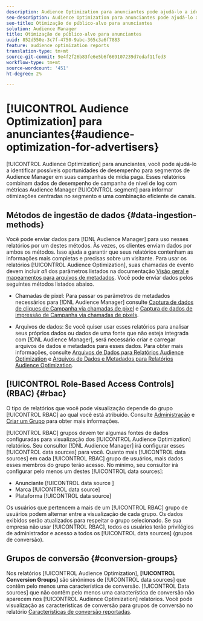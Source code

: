 ```yaml
---
description: Audience Optimization para anunciantes pode ajudá-lo a identificar possíveis oportunidades de desempenho para segmentos de Audience Manager em suas campanhas de mídia paga. Esses relatórios combinam dados de desempenho de campanha de nível de log com métricas de segmento de Audience Manager para informar otimizações centradas no segmento e uma combinação eficiente de canais.
seo-description: Audience Optimization para anunciantes pode ajudá-lo a identificar possíveis oportunidades de desempenho para segmentos de Audience Manager em suas campanhas de mídia paga. Esses relatórios combinam dados de desempenho de campanha de nível de log com métricas de segmento de Audience Manager para informar otimizações centradas no segmento e uma combinação eficiente de canais.
seo-title: Otimização de público-alvo para anunciantes
solution: Audience Manager
title: Otimização de público-alvo para anunciantes
uuid: 852d550e-3c7f-4750-9abc-365c3a6f7883
feature: audience optimization reports
translation-type: tm+mt
source-git-commit: 9e4f2f26b83fe6e5b6f669107239d7edaf11fed3
workflow-type: tm+mt
source-wordcount: '451'
ht-degree: 2%

---
```



# [!UICONTROL Audience Optimization] para anunciantes{#audience-optimization-for-advertisers}

[!UICONTROL Audience Optimization] para anunciantes, você pode ajudá-lo a identificar possíveis oportunidades de desempenho para segmentos de Audience Manager em suas campanhas de mídia paga. Esses relatórios combinam dados de desempenho de campanha de nível de log com métricas Audience Manager [!UICONTROL segment] para informar otimizações centradas no segmento e uma combinação eficiente de canais.

## Métodos de ingestão de dados {#data-ingestion-methods}

Você pode enviar dados para [!DNL Audience Manager] para uso nesses relatórios por um destes métodos. Às vezes, os clientes enviam dados por ambos os métodos. Isso ajuda a garantir que seus relatórios contenham as informações mais completas e precisas sobre um visitante. Para usar os relatórios [!UICONTROL Audience Optimization], suas chamadas de evento devem incluir *all* dos parâmetros listados na documentação [Visão geral e mapeamentos para arquivos de metadados](../../../reporting/audience-optimization-reports/metadata-files-intro/metadata-file-overview.md). Você pode enviar dados pelos seguintes métodos listados abaixo.

* Chamadas de pixel: Para passar os parâmetros de metadados necessários para [!DNL Audience Manager] consulte [Captura de dados de cliques de Campanha via chamadas de pixel](../../../integration/media-data-integration/click-data-pixels.md) e [Captura de dados de impressão de Campanha via chamadas de pixels](../../../integration/media-data-integration/impression-data-pixels.md).

* Arquivos de dados: Se você quiser usar esses relatórios para analisar seus próprios dados ou dados de uma fonte que não esteja integrada com [!DNL Audience Manager], será necessário criar e carregar arquivos de dados e metadados para esses dados. Para obter mais informações, consulte [Arquivos de Dados para Relatórios Audience Optimization](../../../reporting/audience-optimization-reports/metadata-files-intro/datafiles-intro.md) e [Arquivos de Dados e Metadados para Relatórios Audience Optimization](../../../reporting/audience-optimization-reports/metadata-files-intro/metadata-files-intro.md).

## [!UICONTROL Role-Based Access Controls] (RBAC)  {#rbac}

O tipo de relatórios que você pode visualização depende do grupo [!UICONTROL RBAC] ao qual você está atribuído. Consulte [Administração](../../../features/administration/administration-overview.md) e [Criar um Grupo](../../../features/administration/administration-overview.md#create-group) para obter mais informações.

[!UICONTROL RBAC] grupos devem ter algumas fontes de dados configuradas para visualização dos  [!UICONTROL Audience Optimization] relatórios. Seu consultor [!DNL Audience Manager] irá configurar esses [!UICONTROL data sources] para você. Quanto mais [!UICONTROL data sources] em cada [!UICONTROL RBAC] grupo de usuários, mais dados esses membros do grupo terão acesso. No mínimo, seu consultor irá configurar pelo menos um destes [!UICONTROL data sources]:

* Anunciante [!UICONTROL data source ]
* Marca [!UICONTROL data source]
* Plataforma [!UICONTROL data source]

Os usuários que pertencem a mais de um [!UICONTROL RBAC] grupo de usuários podem alternar entre a visualização de cada grupo. Os dados exibidos serão atualizados para respeitar o grupo selecionado. Se sua empresa não usar [!UICONTROL RBAC], todos os usuários terão privilégios de administrador e acesso a todos os [!UICONTROL data sources] (grupos de conversão).

## Grupos de conversão {#conversion-groups}

Nos relatórios [!UICONTROL Audience Optimization], **[!UICONTROL Conversion Groups]** são sinônimos de [!UICONTROL data sources] que contêm pelo menos uma característica de conversão. [!UICONTROL Data sources] que não contêm pelo menos uma característica de conversão não aparecem nos  [!UICONTROL Audience Optimization] relatórios. Você pode visualização as características de conversão para grupos de conversão no relatório [Características de conversão reportadas](../../../reporting/audience-optimization-reports/aor-advertisers/reported-conversion-traits.md).
